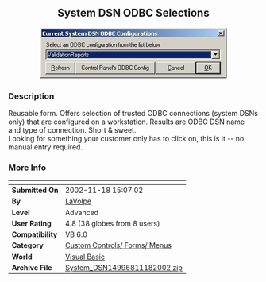 ﻿<div align="center">

## System DSN ODBC Selections

<img src="PIC20021118156384867.jpg">
</div>

### Description

Reusable form. Offers selection of trusted ODBC connections (system DSNs only) that are configured on a workstation. Results are ODBC DSN name and type of connection. Short & sweet. <BR> Looking for something your customer only has to click on, this is it -- no manual entry required.
 
### More Info
 


<span>             |<span>
---                |---
**Submitted On**   |2002-11-18 15:07:02
**By**             |[LaVolpe](https://github.com/Planet-Source-Code/PSCIndex/blob/master/ByAuthor/lavolpe.md)
**Level**          |Advanced
**User Rating**    |4.8 (38 globes from 8 users)
**Compatibility**  |VB 6\.0
**Category**       |[Custom Controls/ Forms/  Menus](https://github.com/Planet-Source-Code/PSCIndex/blob/master/ByCategory/custom-controls-forms-menus__1-4.md)
**World**          |[Visual Basic](https://github.com/Planet-Source-Code/PSCIndex/blob/master/ByWorld/visual-basic.md)
**Archive File**   |[System\_DSN14996811182002\.zip](https://github.com/Planet-Source-Code/lavolpe-system-dsn-odbc-selections__1-40845/archive/master.zip)








